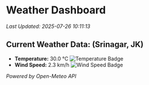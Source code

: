 
# Weather Dashboard

_Last Updated: 2025-07-26 10:11:13_

## Current Weather Data: (Srinagar, JK)
- **Temperature:** 30.0 °C ![Temperature Badge](https://img.shields.io/badge/Temperature-Medium%20Temp-green)
- **Wind Speed:** 2.3 km/h ![Wind Speed Badge](https://img.shields.io/badge/Wind%20Speed-Light%20Wind-blue)

*Powered by Open-Meteo API*
